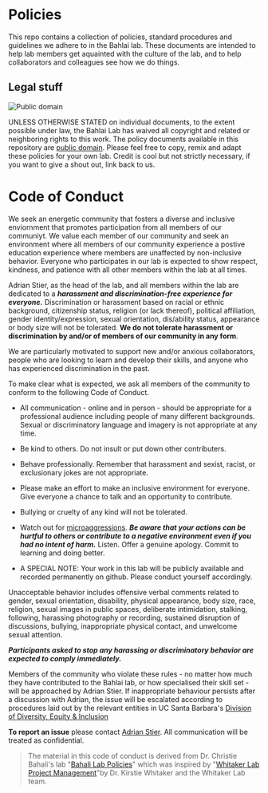 # Policies

This repo contains a collection of policies, standard procedures and guidelines we adhere to in the Bahlai lab. These documents are intended to help lab members get aquainted with the culture of the lab, and to help collaborators and colleagues see how we do things.

## Legal stuff

![Public domain](http://i.creativecommons.org/p/zero/1.0/88x31.png)

UNLESS OTHERWISE STATED on individual documents, to the extent possible under law, the Bahlai Lab has waived all copyright and related or neighboring rights to this work.
The policy documents available in this repository are [public domain](http://creativecommons.org/publicdomain/zero/1.0/). Please feel free to copy, remix and adapt these policies for your own lab. Credit is cool but not strictly necessary, if you want to give a shout out, link back to us.



# Code of Conduct

We seek an energetic community that fosters a diverse and  inclusive enviornment that promotes participation from all members of our communiyt.  We value each member of our community and seek an environment where all members of our community experience a postive education experience where members are unaffected by non-inclusive behavior. Everyone who participates in our lab is expected to show respect, kindness, and patience with all other members within the lab at all times. 

Adrian Stier, as the head of the lab, and all members within the lab are dedicated to a ***harassment and discrimination-free experience for everyone.*** Discrimination or harassment based on racial or ethnic background, citizenship status, religion (or lack thereof), political affiliation, gender identity/expression, sexual orientation, dis/ability status, appearance or body size will not be tolerated.  **We do not tolerate harassment or discrimination by and/or of members of our community in any form**. 

We are particularly motivated to support new and/or anxious collaborators, people who are looking to learn and develop their skills, and anyone who has experienced discrimination in the past. 

To make clear what is expected, we ask all members of the community to conform to the following Code of Conduct.

* All communication - online and in person - should be appropriate for a professional audience including people of many different backgrounds. Sexual or discriminatory language and imagery is not appropriate at any time.

* Be kind to others. Do not insult or put down other contributers.

* Behave professionally. Remember that harassment and sexist, racist, or exclusionary jokes are not appropriate.

* Please make an effort to make an inclusive environment for everyone. Give everyone a chance to talk and an opportunity to contribute.

* Bullying or cruelty of any kind will not be tolerated. 

* Watch out for [microaggressions](https://en.wikipedia.org/wiki/Microaggression). ***Be aware that your actions can be hurtful to others or contribute to a negative environment even if you had no intent of harm.*** Listen. Offer a genuine apology. Commit to learning and doing better.

* A SPECIAL NOTE: Your work in this lab will be publicly available and recorded permanently on github. Please conduct yourself accordingly.

Unacceptable behavior includes offensive verbal comments related to gender, sexual orientation, disability, physical appearance, body size, race, religion, sexual images in public spaces, deliberate intimidation, stalking, following, harassing photography or recording, sustained disruption of discussions, bullying, inappropriate physical contact, and unwelcome sexual attention.

***Participants asked to stop any harassing or discriminatory behavior are expected to comply immediately.***

Members of the community who violate these rules - no matter how much they have contributed to the Bahlai lab, or how specialised their skill set - will be approached by Adrian Stier. If inappropriate behaviour persists after a discussion with Adrian, the issue will be escalated according to procedures laid out by the relevant entities in UC Santa Barbara's [Division of Diversity, Equity & Inclusion](https://oeosh.ucsb.edu/titleix/discrimination)

**To report an issue** please contact [Adrian Stier](https://github.com/adrianstier). All communication will be treated as confidential.


> The material in this code of conduct is derived from Dr. Christie Bahali's lab "[Bahali Lab Policies](https://github.com/BahlaiLab/Policies)" which was inspired by "[Whitaker Lab Project Management](https://github.com/WhitakerLab/WhitakerLabProjectManagement)"by Dr. Kirstie Whitaker and the Whitaker Lab team. 
